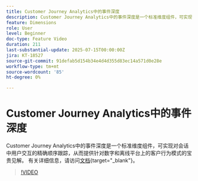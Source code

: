 ```yaml
---
title: Customer Journey Analytics中的事件深度
description: Customer Journey Analytics中的事件深度是一个标准维度组件，可实现对会话中用户交互的精确顺序跟踪，从而提供针对数字和离线平台上的客户行为模式的宝贵见解。
feature: Dimensions
role: User
level: Beginner
doc-type: Feature Video
duration: 211
last-substantial-update: 2025-07-15T00:00:00Z
jira: KT-18527
source-git-commit: 91defab5d154b34e4d4d355d83ec14a571d0e28e
workflow-type: tm+mt
source-wordcount: '85'
ht-degree: 0%

---
```



# Customer Journey Analytics中的事件深度

Customer Journey Analytics中的事件深度是一个标准维度组件，可实现对会话中用户交互的精确顺序跟踪，从而提供针对数字和离线平台上的客户行为模式的宝贵见解。 有关详细信息，请访问[文档](https://experienceleague.adobe.com/zh-hans/docs/analytics-platform/using/cja-dataviews/component-reference#standard-dimensions){target="_blank"}。

>[!VIDEO](https://video.tv.adobe.com/v/3464851/?learn=on&enablevpops)
